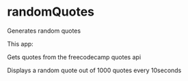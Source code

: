 # randomQuotes
Generates random quotes

This app:

Gets quotes from the freecodecamp quotes api

Displays a random quote out of 1000 quotes every 10seconds
